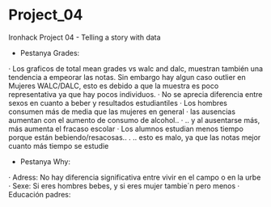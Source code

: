 # Project_04
Ironhack Project 04 - Telling a story with data

- Pestanya Grades:
 
 · Los graficos de total mean grades vs walc and dalc, muestran también una tendencia a empeorar las    notas. Sin embargo hay algun caso outlier en Mujeres WALC/DALC, esto es debido a que la muestra es poco   representativa ya que hay pocos individuos.
 · No se aprecia diferencia entre sexos en cuanto a beber y resultados estudiantiles
 · Los hombres consumen más de media que las mujeres en general
 · las ausencias aumentan con el aumento de consumo de alcohol..
 · .. y al ausentarse más, más aumenta el fracaso escolar
 · Los alumnos estudian menos tiempo porque están bebiendo/resacosas..
 . .. esto es malo, ya que las notas mejor cuanto más tiempo se estudie
 
- Pestanya Why:

 · Adress: No hay diferencia significativa entre vivir en el campo o en la urbe
 · Sexe: Si eres hombres bebes, y si eres mujer tambie´n pero menos
 · Educación padres:  
 
 
 
 
